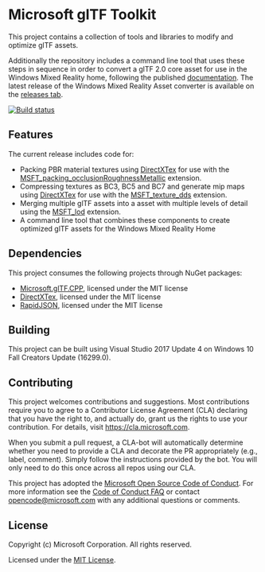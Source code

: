 # Microsoft glTF Toolkit

This project contains a collection of tools and libraries to modify and optimize glTF assets.

Additionally the repository includes a command line tool that uses these steps in sequence in order to convert a glTF 2.0 core asset for use in the Windows Mixed Reality home, following the published [documentation](https://developer.microsoft.com/en-us/windows/mixed-reality/creating_3d_models_for_use_in_the_windows_mixed_reality_home). The latest release of the Windows Mixed Reality Asset converter is available on the [releases tab](https://github.com/Microsoft/glTF-Toolkit/releases).

[![Build status](https://ci.appveyor.com/api/projects/status/4n8m94mpc03dcuxt?svg=true)](https://ci.appveyor.com/project/robertos/gltf-toolkit)

## Features
The current release includes code for:
- Packing PBR material textures using [DirectXTex](http://github.com/Microsoft/DirectXTex) for use with the [MSFT_packing_occlusionRoughnessMetallic](https://github.com/sbtron/glTF/tree/MSFT_lod/extensions/Vendor/MSFT_packing_occlusionRoughnessMetallic) extension.
- Compressing textures as BC3, BC5 and BC7 and generate mip maps using [DirectXTex](http://github.com/Microsoft/DirectXTex) for use with the [MSFT_texture_dds](https://github.com/sbtron/glTF/tree/MSFT_lod/extensions/Vendor/MSFT_texture_dds) extension.
- Merging multiple glTF assets into a asset with multiple levels of detail using the [MSFT_lod](https://github.com/sbtron/glTF/tree/MSFT_lod/extensions/Vendor/MSFT_lod) extension.
- A command line tool that combines these components to create optimized glTF assets for the Windows Mixed Reality Home

## Dependencies

This project consumes the following projects through NuGet packages:
- [Microsoft.glTF.CPP](https://www.nuget.org/packages/Microsoft.glTF.CPP/1.3.25), licensed under the MIT license
- [DirectXTex](http://github.com/Microsoft/DirectXTex), licensed under the MIT license
- [RapidJSON](https://github.com/Tencent/rapidjson/), licensed under the MIT license

## Building

This project can be built using Visual Studio 2017 Update 4 on Windows 10 Fall Creators Update (16299.0).

## Contributing

This project welcomes contributions and suggestions.  Most contributions require you to agree to a
Contributor License Agreement (CLA) declaring that you have the right to, and actually do, grant us
the rights to use your contribution. For details, visit https://cla.microsoft.com.

When you submit a pull request, a CLA-bot will automatically determine whether you need to provide
a CLA and decorate the PR appropriately (e.g., label, comment). Simply follow the instructions
provided by the bot. You will only need to do this once across all repos using our CLA.

This project has adopted the [Microsoft Open Source Code of Conduct](https://opensource.microsoft.com/codeofconduct/).
For more information see the [Code of Conduct FAQ](https://opensource.microsoft.com/codeofconduct/faq/) or
contact [opencode@microsoft.com](mailto:opencode@microsoft.com) with any additional questions or comments.

## License

Copyright (c) Microsoft Corporation. All rights reserved.

Licensed under the [MIT License](LICENSE).
